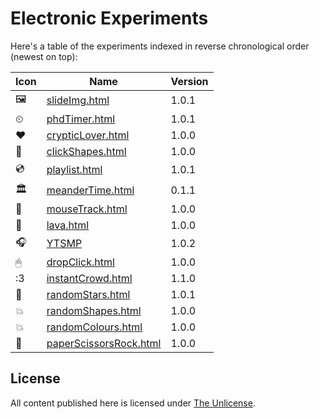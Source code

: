 # Electronic Experiments

Here's a table of the experiments indexed in reverse chronological order (newest on top):

Icon | Name | Version
---- | ---- | -------
🖼 | [slideImg.html](https://domenicomazza.github.io/ee/slideImg.html) | 1.0.1
⏲ | [phdTimer.html](https://domenicomazza.github.io/ee/phdTimer.html) | 1.0.1
❤ | [crypticLover.html](https://domenicomazza.github.io/ee/crypticLover.html) | 1.0.0
🔺 |[clickShapes.html](https://domenicomazza.github.io/ee/clickShapes.html) | 1.0.0
💿 | [playlist.html](https://domenicomazza.github.io/ee/playlist.html) | 1.0.1
🏛 | [meanderTime.html](https://domenicomazza.github.io/ee/meanderTime.html) | 0.1.1
🐁 | [mouseTrack.html](https://domenicomazza.github.io/ee/mouseTrack.html) | 1.0.0
🌋 | [lava.html](https://domenicomazza.github.io/ee/lava.html) | 1.0.0
🎧 | [YTSMP](https://domenicomazza.github.io/ee/YTSMP/) | 1.0.2
🖱 | [dropClick.html](https://domenicomazza.github.io/ee/dropClick.html) | 1.0.0
:3 | [instantCrowd.html](https://domenicomazza.github.io/ee/instantCrowd.html) | 1.1.0
 🌌 | [randomStars.html](https://domenicomazza.github.io/ee/randomStars.html) | 1.0.1
💥 | [randomShapes.html](https://domenicomazza.github.io/ee/randomShapes.html) | 1.0.0
💥 | [randomColours.html](https://domenicomazza.github.io/ee/randomColours.html) | 1.0.0
🗿 | [paperScissorsRock.html](https://domenicomazza.github.io/ee/paperScissorsRock.html) | 1.0.0

## License
All content published here is licensed under [The Unlicense](http://unlicense.org/).